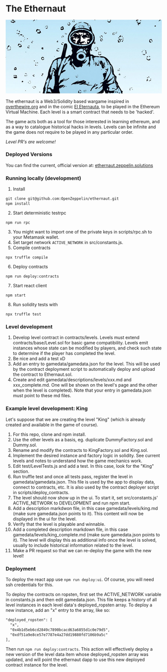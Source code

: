 # The Ethernaut

![ethernaut](./public/imgs/bann.jpeg)

<p>The ethernaut is a Web3/Solidity based wargame inspired in <a href="https://overthewire.org" target="_blank" rel="noopener noreferred">overthewire.org</a> and in the comic <a href="https://en.wikipedia.org/wiki/The_Eternaut" target="_blank" rel="noopener noreferred">El Eternauta</a>, to be played in the Ethereum Virtual Machine. Each level is a smart contract that needs to be 'hacked'.</p>

The game acts both as a tool for those interested in learning ethereum, and as a way to catalogue historical hacks in levels. Levels can be infinite and the game does not require to be played in any particular order.

*Level PR's are welcome!*

### Deployed Versions

You can find the current, official version at:
[ethernaut.zeppelin.solutions](https://ethernaut.zeppelin.solutions)

### Running locally (development)

1. Install
```
git clone git@github.com:OpenZeppelin/ethernaut.git
npm install
```
2. Start deterministic testrpc
```
npm run rpc
```
3. You might want to import one of the private keys in scripts/rpc.sh to your Metamask wallet.
4. Set target network `ACTIVE_NETWORK` in src/constants.js.
5. Compile contracts
```
npx truffle compile
```
6. Deploy contracts
```
npm run deploy:contracts
```
7. Start react client
```
npm start
```
8. Run solidity tests with
```
npx truffle test
```

### Level development

1. Develop level contract in contracts/levels. Levels must extend contracts/base/Level.sol for basic game compatibility. Levels emit instances whose state can be modified by players, and check such state to determine if the player has completed the level.
2. Be nice and add a test xD
3. Add an entry to gamedata/gamedata.json for the level. This will be used by the contract deployment script to automatically deploy and upload the contract to Ethernaut.sol.
4. Create and edit gamedata/descriptions/levels/xxx.md and xxx_complete.md. One will be shown on the level's page and the other when the level is completed). Note that your entry in gamedata.json must point to these md files.

### Example level development: King

Let's suppose that we are creating the level "King" (which is already created and available in the game of course).

1. For this repo, clone and npm install.
2. Use the other levels as a basis, eg. duplicate DummyFactory.sol and Dummy.sol.
3. Rename and modify the contracts to KingFactory.sol and King.sol.
4. Implement the desired instance and factory logic in solidity. See current levels and notes to understand how the game mechanics work.
5. Edit test/LevelTests.js and add a test. In this case, look for the "King" section.
6. Run truffle test and once all tests pass, register the level in gamedata/gamedata.json. This file is used by the app to display data, connect to contracts, etc. It is also used by the contract deployer script in scripts/deploy_contracts.
7. The level should now show up in the ui. To start it, set src/constants.js' ACTIVE_NETWORK to DEVELOPMENT and run npm start.
8. Add a description markdwon file, in this case gamedata/levels/king.md (make sure gamedata.json points to it). This content will now be displayed in the ui for the level.
9. Verify that the level is playable and winnable.
10. Add a completed description markdown file, in this case gamedata/levels/king_complete.md (make sure gamedata.json points to it). The level will display this as additional info once the level is solved, usually to include historical information related to the level.
11. Make a PR request so that we can re-deploy the game with the new level!

### Deployment

To deploy the react app use `npm run deploy:ui`. Of course, you will need ssh credentials for this.

To deploy the contracts on ropsten, first set the ACTIVE_NETWORK variable in constants.js and then edit gamedata.json. This file keeps a history of all level instances in each level data's deployed_ropsten array. To deploy a new instance, add an "x" entry to the array, like so:

```
"deployed_ropsten": [
  "x",
  "0x4b1d5eb6cd2849c7890bcacd63a6855d1c0e79d5",
  "0xdf51a9e8ce57e7787e4a27dd19880fd7106b9a5c"
],
```

Then run `npm run deploy:contracts`. This action will effectively deploy a new version of the level data item whose deployed_ropsten array was updated, and will point the ethernaut dapp to use this new deployed contract instance for the level.

